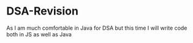 # DSA-Revision
As I am much comfortable in Java for DSA but this time I will write code both in JS as well as Java
